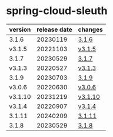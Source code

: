 # spring-cloud-sleuth

| version | release date |             changes              |
|---------|--------------|----------------------------------|
| 3.1.6   | 20230119     | [3.1.6](./3.1.6-20230119.md)     |
| v3.1.5  | 20221103     | [v3.1.5](./v3.1.5-20221103.md)   |
| 3.1.7   | 20230529     | [3.1.7](./3.1.7-20230529.md)     |
| v3.1.3  | 20220527     | [v3.1.3](./v3.1.3-20220527.md)   |
| 3.1.9   | 20230703     | [3.1.9](./3.1.9-20230703.md)     |
| v3.0.6  | 20220630     | [v3.0.6](./v3.0.6-20220630.md)   |
| v3.1.10 | 20231219     | [v3.1.10](./v3.1.10-20231219.md) |
| v3.1.4  | 20220907     | [v3.1.4](./v3.1.4-20220907.md)   |
| 3.1.11  | 20240209     | [3.1.11](./3.1.11-20240209.md)   |
| 3.1.8   | 20230529     | [3.1.8](./3.1.8-20230529.md)     |

